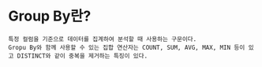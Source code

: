 # Group By란?
    특정 컬럼을 기준으로 데이터를 집계하여 분석할 때 사용하는 구문이다.
    Gropu By와 함께 사용할 수 있는 집합 연산자는 COUNT, SUM, AVG, MAX, MIN 등이 있고 DISTINCT와 같이 중복을 제거하는 특징이 있다.
